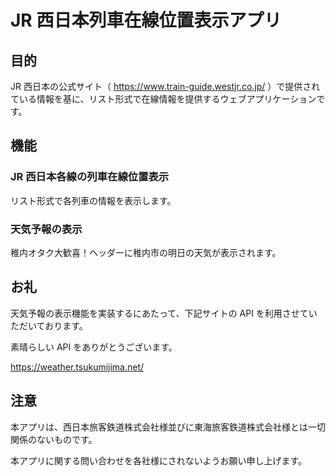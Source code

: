 # JR 西日本列車在線位置表示アプリ

## 目的

JR 西日本の公式サイト（ https://www.train-guide.westjr.co.jp/ ）で提供されている情報を基に、リスト形式で在線情報を提供するウェブアプリケーションです。

## 機能

### JR 西日本各線の列車在線位置表示

リスト形式で各列車の情報を表示します。

### 天気予報の表示

稚内オタク大歓喜！ヘッダーに稚内市の明日の天気が表示されます。

## お礼

天気予報の表示機能を実装するにあたって、下記サイトの API を利用させていただいております。

素晴らしい API をありがとうございます。

https://weather.tsukumijima.net/

## 注意

本アプリは、西日本旅客鉄道株式会社様並びに東海旅客鉄道株式会社様とは一切関係のないものです。

本アプリに関する問い合わせを各社様にされないようお願い申し上げます。
